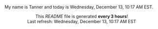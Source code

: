 My name is Tanner and today is Wednesday, December 13, 10:17 AM EST.

<p align="center">This <i>README</i> file is generated <b>every 3 hours</b>!</br>Last refresh: Wednesday, December 13, 10:17 AM EST<br /></p>
